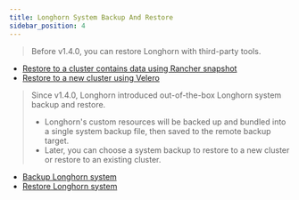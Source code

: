 ```yaml
---
title: Longhorn System Backup And Restore
sidebar_position: 4
---
```


<head>
  <link rel="canonical" href="https://main--longhornio-docusaurus.netlify.app/index"/>
</head>

> Before v1.4.0, you can restore Longhorn with third-party tools.

- [Restore to a cluster contains data using Rancher snapshot](./restore-to-a-cluster-contains-data-using-rancher-snapshot)
- [Restore to a new cluster using Velero](./restore-to-a-new-cluster-using-velero)

> Since v1.4.0, Longhorn introduced out-of-the-box Longhorn system backup and restore.
> - Longhorn's custom resources will be backed up and bundled into a single system backup file, then saved to the remote backup target.
> - Later, you can choose a system backup to restore to a new cluster or restore to an existing cluster.

- [Backup Longhorn system](./backup-longhorn-system)
- [Restore Longhorn system](./restore-longhorn-system)
